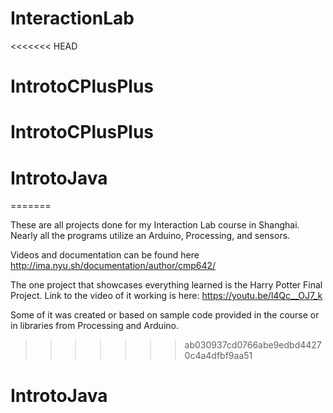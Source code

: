 # InteractionLab
<<<<<<< HEAD
# IntrotoCPlusPlus
# IntrotoCPlusPlus
# IntrotoJava
=======

These are all projects done for my Interaction Lab course in Shanghai. Nearly all the programs utilize an Arduino, Processing, and sensors. 

Videos and documentation can be found here http://ima.nyu.sh/documentation/author/cmp642/

The one project that showcases everything learned is the Harry Potter Final Project.
Link to the video of it working is here: https://youtu.be/l4Qc__OJ7_k

Some of it was created or based on sample code provided in the course or in libraries from Processing and Arduino.

>>>>>>> ab030937cd0766abe9edbd44270c4a4dfbf9aa51
# IntrotoJava
